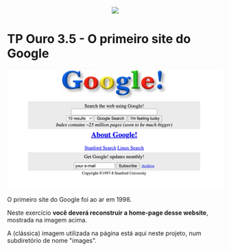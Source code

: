 <p align="center">
    <img src="https://www.infnet.edu.br/infnet/wp-content/themes/infnet.homepage//assets/img/LogoInfnetRodape.png"/>
</p>

# TP Ouro 3.5 - O primeiro site do Google  

  ![alt text](google.png)

O primeiro site do Google foi ao ar em 1998.


Neste exercício **você deverá reconstruir a home-page desse website**, mostrada na imagem acima.

A (clássica) imagem utilizada na página está aqui neste projeto, num subdiretório de nome "images".
